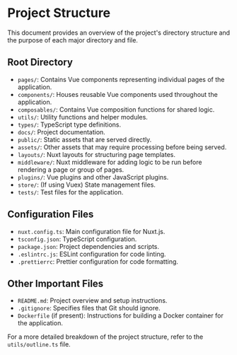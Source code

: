 # Project Structure

This document provides an overview of the project's directory structure and the purpose of each major directory and file.

## Root Directory

- `pages/`: Contains Vue components representing individual pages of the application.
- `components/`: Houses reusable Vue components used throughout the application.
- `composables/`: Contains Vue composition functions for shared logic.
- `utils/`: Utility functions and helper modules.
- `types/`: TypeScript type definitions.
- `docs/`: Project documentation.
- `public/`: Static assets that are served directly.
- `assets/`: Other assets that may require processing before being served.
- `layouts/`: Nuxt layouts for structuring page templates.
- `middleware/`: Nuxt middleware for adding logic to be run before rendering a page or group of pages.
- `plugins/`: Vue plugins and other JavaScript plugins.
- `store/`: (If using Vuex) State management files.
- `tests/`: Test files for the application.

## Configuration Files

- `nuxt.config.ts`: Main configuration file for Nuxt.js.
- `tsconfig.json`: TypeScript configuration.
- `package.json`: Project dependencies and scripts.
- `.eslintrc.js`: ESLint configuration for code linting.
- `.prettierrc`: Prettier configuration for code formatting.

## Other Important Files

- `README.md`: Project overview and setup instructions.
- `.gitignore`: Specifies files that Git should ignore.
- `Dockerfile` (if present): Instructions for building a Docker container for the application.

For a more detailed breakdown of the project structure, refer to the `utils/outline.ts` file.
